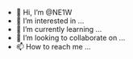 - 👋 Hi, I’m @NE1W
- 👀 I’m interested in ...
- 🌱 I’m currently learning ...
- 💞️ I’m looking to collaborate on ...
- 📫 How to reach me ...

<!---
NE1W/NE1W is a ✨ special ✨ repository because its `README.md` (this file) appears on your GitHub profile.
You can click the Preview link to take a look at your changes.
--->
